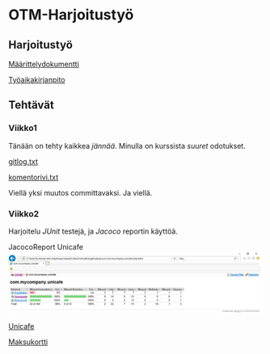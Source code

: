 # **OTM-Harjoitustyö**

## **Harjoitustyö**

[Määrittelydokumentti](https://github.com/Savolainen95/otm-harjoitustyo/blob/master/dokumentaatio/maarittelydokumentti.md)

[Työaikakirjanpito](https://github.com/Savolainen95/otm-harjoitustyo/blob/master/dokumentaatio/tyoaikakirjanpito.md)

## **Tehtävät**

### **Viikko1**

Tänään on tehty kaikkea *jännää*.
Minulla on kurssista *suuret* odotukset.

[gitlog.txt](https://github.com/Savolainen95/otm-harjoitustyo/blob/master/laskarit/viikko1/gitlog.txt)

[komentorivi.txt](https://github.com/Savolainen95/otm-harjoitustyo/blob/master/laskarit/viikko1/komentorivi.txt)

Viellä yksi muutos committavaksi. Ja viellä.

### **Viikko2**

Harjoitelu *JUnit* testejä, ja *Jacoco* reportin käyttöä.

JacocoReport Unicafe
![Image of Jacoco](https://github.com/Savolainen95/otm-harjoitustyo/blob/master/laskarit/viikko2/UnicafeJacocoReport.png)

[Unicafe](https://github.com/Savolainen95/otm-harjoitustyo/tree/master/laskarit/viikko2/Unicafe)

[Maksukortti](https://github.com/Savolainen95/otm-harjoitustyo/tree/master/laskarit/viikko2/Maksukortti)
